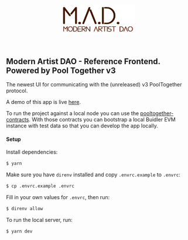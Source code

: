 <p align="center">
  <a href="https://github.com/ModernArtistDAO/mad--brand-assets">
    <img src="https://github.com/ModernArtistDAO/mad--brand-assets/blob/main/logo/mad-logo--color-gradient.png?raw=true" alt="ModernArtistDAO Brand" style="max-width:100%;" width="200">
  </a>
</p>

<br />

## Modern Artist DAO - Reference Frontend. <br> Powered by Pool Together v3

The newest UI for communicating with the (unreleased) v3 PoolTogether protocol. 

A demo of this app is live [here](https://reference-app.modernartistdao.com).

To run the project against a local node you can use the [pooltogether-contracts](https://github.com/pooltogether/pooltogether-contracts/tree/version-3). With those contracts you can bootstrap a local Buidler EVM instance with test data so that you can develop the app locally.

#### Setup

Install dependencies:

```bash
$ yarn
```

Make sure you have `direnv` installed and copy `.envrc.example` to `.envrc`:

```bash
$ cp .envrc.example .envrc
```

Fill in your own values for `.envrc`, then run:

```bash
$ direnv allow
```

To run the local server, run:

```
$ yarn dev
```
